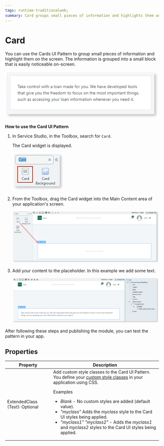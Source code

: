 ```yaml
---
tags: runtime-traditionalweb; 
summary: Card groups small pieces of information and highlights them on the screen.
---
```


# Card

You can use the Cards UI Pattern to group small pieces of information and highlight them on the screen. The information is grouped into a small block that is easily noticeable on-screen.

   ![](<images/card-image-6.png>)

**How to use the Card UI Pattern**

1. In Service Studio, in the Toolbox, search for `Card`.

    The Card widget is displayed.

    ![](<images/card-image-7.png>)

1. From the Toolbox, drag the Card widget into the Main Content area of your application's screen.

    ![](<images/card-image-1.png>)

1. Add your content to the placeholder. In this example we add some text.

    ![](<images/card-image-8.png>)

After following these steps and publishing the module, you can test the pattern in your app. 


## Properties

| **Property** |  **Description** | 
|---|---|
| ExtendedClass (Text): Optional  |  Add custom style classes to the Card UI Pattern. You define your [custom style classes](../../../../../../develop/ui/look-feel/css.md) in your application using CSS.<p>Examples</p><ul><li>_Blank_ - No custom styles are added (default value).</li><li>_"myclass"_ Adds the _myclass_ style to the Card UI styles being applied.</li><li>_"myclass1" "myclass2"_ - Adds the _myclass1_ and _myclass2_ styles to the Card UI styles being applied. </li></ul> |
  


